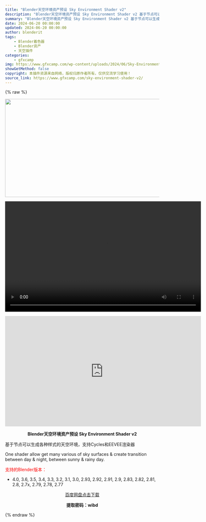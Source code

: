 ```yaml
---
title: "Blender天空环境资产预设 Sky Environment Shader v2"
description: "Blender天空环境资产预设 Sky Environment Shader v2 基于节点可以生成各种样式的天空环境，支持Cycles和EEVEE渲染器 One shader allow get m..."
summary: "Blender天空环境资产预设 Sky Environment Shader v2 基于节点可以生成各种样式的天空环境，支持Cycles和EEVEE渲染器 One shader allow get m..."
date: 2024-06-20 00:00:00
updated: 2024-06-20 00:00:00
author: blenderit
tags: 
    - Blender着色器
    - Blender资产
    - 天空插件
categories:
    - gfxcamp
img: https://www.gfxcamp.com/wp-content/uploads/2024/06/Sky-Environment-Shader-V2.jpg
showGetMethod: false
copyright: 本插件资源来自网络，版权归原作者所有，仅供交流学习使用！
source_link: https://www.gfxcamp.com/sky-environment-shader-v2/
---
```


{% raw %}
<div><p><img decoding="async" class="aligncenter size-full wp-image-122244" src="https://www.gfxcamp.com/wp-content/uploads/2024/06/Sky-Environment-Shader-V2.jpg" data-src="https://www.gfxcamp.com/wp-content/uploads/2024/06/Sky-Environment-Shader-V2.jpg" alt="" width="640" height="320" data-srcset="https://www.gfxcamp.com/wp-content/uploads/2024/06/Sky-Environment-Shader-V2.jpg 640w, https://www.gfxcamp.com/wp-content/uploads/2024/06/Sky-Environment-Shader-V2-150x75.jpg 150w" data-sizes="(max-width: 640px) 100vw, 640px"><br>
</p><center><div style="width: 640px;" class="wp-video"><!--[if lt IE 9]><script>document.createElement('video');</script><![endif]-->
<video class="wp-video-shortcode" id="video-122241-1" width="640" height="360" preload="true" controls="controls"><source type="video/mp4" src="http://cloud.video.taobao.com/play/u/null/p/1/e/6/t/1/468807482841.mp4?_=1"></source><a href="http://cloud.video.taobao.com/play/u/null/p/1/e/6/t/1/468807482841.mp4">http://cloud.video.taobao.com/play/u/null/p/1/e/6/t/1/468807482841.mp4</a></video></div></center><p style="text-align: center;"><iframe loading="lazy" src="https://player.youku.com/embed/XNjQwNjE4Njc5Ng==" width="640" height="360" frameborder="0" allowfullscreen="allowfullscreen" data-mce-fragment="1"></iframe></p><p style="text-align: center;"><strong>Blender天空环境资产预设 Sky Environment Shader v2</strong></p><p>基于节点可以生成各种样式的天空环境，支持Cycles和EEVEE渲染器</p><p>One shader allow get many various of sky surfaces &amp; create transition between day &amp; night, between sunny &amp; rainy day.</p><p style="text-align: left;"><span style="color: #ff0000;">支持的Blender版本：</span></p><ul>
<li style="text-align: left;">4.0, 3.6, 3.5, 3.4, 3.3, 3.2, 3.1, 3.0, 2.93, 2.92, 2.91, 2.9, 2.83, 2.82, 2.81, 2.8, 2.7x, 2.79, 2.78, 2.77</li>
</ul><p style="text-align: center;"><a class="maxbutton-3 maxbutton maxbutton-baidu" target="_blank" rel="noopener" href="https://pan.baidu.com/s/13xsZDv2nV2Xc5c5O11MpCA?pwd=wibd"><span class="mb-text">百度网盘点击下载</span></a></p><p style="text-align: center;"><strong>提取密码：wibd</strong></p></div>
<div style="display: none">gfxcamp</div>
{% endraw %}